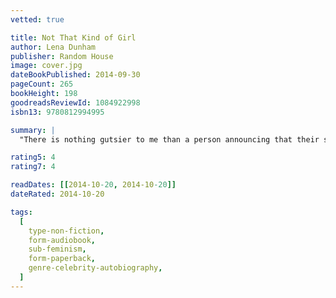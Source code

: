 ```yaml
---
vetted: true

title: Not That Kind of Girl
author: Lena Dunham
publisher: Random House
image: cover.jpg
dateBookPublished: 2014-09-30
pageCount: 265
bookHeight: 198
goodreadsReviewId: 1084922998
isbn13: 9780812994995

summary: |
  "There is nothing gutsier to me than a person announcing that their story is one that deserves to be told," writes Lena Dunham, and it certainly takes guts to share the stories that make up her first book, Not That Kind of Girl. These are stories about getting your butt touched by your boss, about friendship and dieting (kind of) and having two existential crises before the age of 20. Stories about travel, both successful and less so, and about having the kind of sex where you feel like keeping your sneakers on in case you have to run away during the act. Stories about proving yourself to a room of 50-year-old men in Hollywood and showing up to "an outlandishly high-fashion event with the crustiest red nose you ever saw." Fearless, smart, and as heartbreakingly honest as ever, Not That Kind of Girl establishes Lena Dunham as more than a hugely talented director, actress and producer - it announces her as a fresh and vibrant new literary voice.

rating5: 4
rating7: 4

readDates: [[2014-10-20, 2014-10-20]]
dateRated: 2014-10-20

tags:
  [
    type-non-fiction,
    form-audiobook,
    sub-feminism,
    form-paperback,
    genre-celebrity-autobiography,
  ]
---
```


